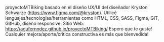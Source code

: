 proyectoMTBiking basado en el diseño UX/UI del diseñador Kryston Schwarze (https://www.figma.com/@kryston).
Utilicé lenguajes/tecnologías/herramientas como HTML, CSS, SASS, Figma, GIT, GitHub, diseño responsive.
Sitio Web: https://agufernndez.github.io/proyectoMTBiking/ 
Espero que te guste! Cualquier mejora/aporte/critica constructiva es más que bienvedida!
